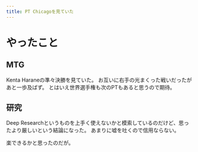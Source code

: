 ```yaml
---
title: PT Chicagoを見ていた
---
```


# やったこと

## MTG

Kenta Haraneの準々決勝を見ていた。
お互いに右手の光まくった戦いだったがあと一歩及ばず。
とはいえ世界選手権も次のPTもあると思うので期待。

## 研究

Deep Researchというものを上手く使えないかと模索しているのだけど、思ったより厳しいという結論になった。
あまりに嘘を吐くので信用ならない。

楽できるかと思ったのだが。
